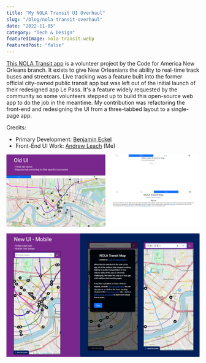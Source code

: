 ```yaml
---
title: "My NOLA Transit UI Overhaul"
slug: "/blog/nola-transit-overhaul"
date: "2022-11-05"
category: "Tech & Design"
featuredImage: nola-transit.webp
featuredPost: "false"
---
```


[This NOLA Transit app](https://nolatransit.fly.dev/) is a volunteer project by the Code for America New Orleans branch. It exists to give New Orleanians the ability to real-time track buses and streetcars. Live tracking was a feature built into the former official city-owned public transit app but was left out of the initial launch of their redesigned app Le Pass. It's a feature widely requested by the community so some volunteers stepped up to build this open-source web app to do the job in the meantime. My contribution was refactoring the front-end and redesigning the UI from a three-tabbed layout to a single-page app.

Credits:
- Primary Development: [Benjamin Eckel](https://github.com/bhelx)
- Front-End UI Work: [Andrew Leach](https://github.com/AndrewLeach94) (Me)

![The original three tabbed UI](./oldUI.webp)

![New single page UI designed mobile-first](./newUI.webp)






